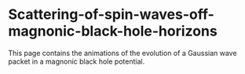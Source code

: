 # Scattering-of-spin-waves-off-magnonic-black-hole-horizons
This page contains the animations of the evolution of a Gaussian wave packet in a magnonic black hole potential. 
